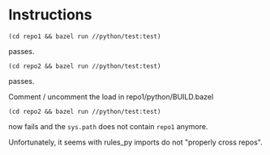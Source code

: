 # Instructions

```
(cd repo1 && bazel run //python/test:test)
```
passes.

```
(cd repo2 && bazel run //python/test:test)
```
passes.

Comment / uncomment the load in repo1/python/BUILD.bazel

```
(cd repo2 && bazel run //python/test:test)
```
now fails and the `sys.path` does not contain `repo1` anymore.

Unfortunately, it seems with rules_py imports do not "properly cross repos".
